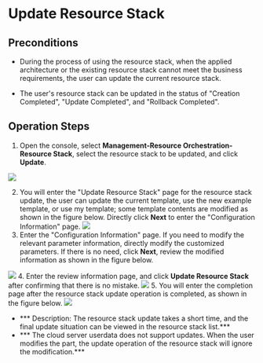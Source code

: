 # Update Resource Stack

## Preconditions

- During the process of using the resource stack, when the applied architecture or the existing resource stack cannot meet the business requirements, the user can update the current resource stack. 

- The user's resource stack can be updated in the status of "Creation Completed", "Update Completed", and "Rollback Completed".

## Operation Steps

1. Open the console, select **Management-Resource Orchestration-Resource Stack**, select the resource stack to be updated, and click **Update**.

![](https://raw.githubusercontent.com/jdcloudcom/cn/edit/image/Resource-Orchestration/update001.png)

2. You will enter the "Update Resource Stack" page for the resource stack update, the user can update the current template, use the new example template, or use my template; some template contents are modified as shown in the figure below. Directly click **Next** to enter the "Configuration Information" page.
![](https://raw.githubusercontent.com/jdcloudcom/cn/edit/image/Resource-Orchestration/update002.png)
3. Enter the "Configuration Information" page. If you need to modify the relevant parameter information, directly modify the customized parameters. If there is no need, click **Next**, review the modified information as shown in the figure below.

![](https://raw.githubusercontent.com/jdcloudcom/cn/edit/image/Resource-Orchestration/update003.png)
4. Enter the review information page, and click **Update Resource Stack** after confirming that there is no mistake.
![](https://raw.githubusercontent.com/jdcloudcom/cn/edit/image/Resource-Orchestration/update004.png)
5. You will enter the completion page after the resource stack update operation is completed, as shown in the figure below.
![](https://raw.githubusercontent.com/jdcloudcom/cn/edit/image/Resource-Orchestration/update005.png)

- *** Description: The resource stack update takes a short time, and the final update situation can be viewed in the resource stack list.***
- ***      The cloud server userdata does not support updates. When the user modifies the part, the update operation of the resource stack will ignore the modification.***

